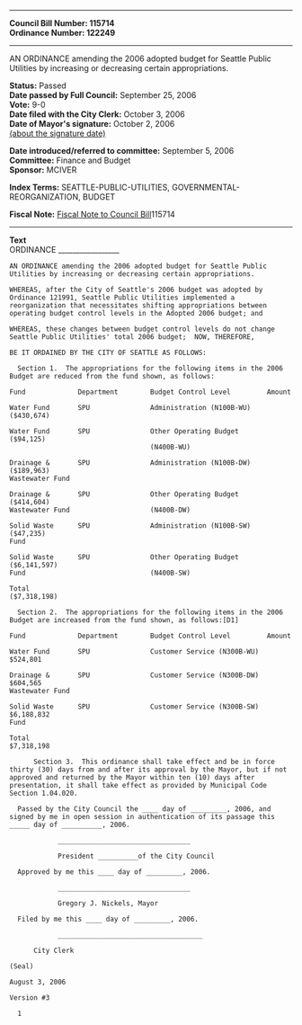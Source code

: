 * * * * *  
  
**Council Bill Number: [](#h0)[](#h2)115714**   
**Ordinance Number: 122249**  
  
* * * * *  
  
AN ORDINANCE amending the 2006 adopted budget for Seattle Public Utilities by increasing or decreasing certain appropriations.  
  
**Status:** Passed   
**Date passed by Full Council:** September 25, 2006   
**Vote:** 9-0   
**Date filed with the City Clerk:** October 3, 2006   
**Date of Mayor's signature:** October 2, 2006   
[(about the signature date)](/~public/approvaldate.htm)   
  
  
**Date introduced/referred to committee:** September 5, 2006   
**Committee:** Finance and Budget   
**Sponsor:** MCIVER   
  
**Index Terms:** SEATTLE-PUBLIC-UTILITIES, GOVERNMENTAL-REORGANIZATION, BUDGET  
  
**Fiscal Note:** [Fiscal Note to Council Bill](http://clerk.seattle.gov/~public/fnote/115714.htm)[](#h1)[](#h3)115714  
  
* * * * *  
  
**Text**  
    ORDINANCE _________________  
  
    AN ORDINANCE amending the 2006 adopted budget for Seattle Public  
    Utilities by increasing or decreasing certain appropriations.  
  
    WHEREAS, after the City of Seattle's 2006 budget was adopted by  
    Ordinance 121991, Seattle Public Utilities implemented a  
    reorganization that necessitates shifting appropriations between  
    operating budget control levels in the Adopted 2006 budget; and  
  
    WHEREAS, these changes between budget control levels do not change  
    Seattle Public Utilities' total 2006 budget;  NOW, THEREFORE,  
  
    BE IT ORDAINED BY THE CITY OF SEATTLE AS FOLLOWS:  
  
      Section 1.  The appropriations for the following items in the 2006  
    Budget are reduced from the fund shown, as follows:  
  
    Fund             Department        Budget Control Level         Amount  
  
    Water Fund       SPU               Administration (N100B-WU)    ($430,674)  
  
    Water Fund       SPU               Other Operating Budget       ($94,125)  
                                       (N400B-WU)  
  
    Drainage &       SPU               Administration (N100B-DW)    ($189,963)  
    Wastewater Fund  
  
    Drainage &       SPU               Other Operating Budget       ($414,604)  
    Wastewater Fund                    (N400B-DW)  
  
    Solid Waste      SPU               Administration (N100B-SW)    ($47,235)  
    Fund  
  
    Solid Waste      SPU               Other Operating Budget       ($6,141,597)  
    Fund                               (N400B-SW)  
  
    Total                                                           ($7,318,198)  
  
      Section 2.  The appropriations for the following items in the 2006  
    Budget are increased from the fund shown, as follows:[D1]  
  
    Fund             Department        Budget Control Level         Amount  
  
    Water Fund       SPU               Customer Service (N300B-WU)  $524,801  
  
    Drainage &       SPU               Customer Service (N300B-DW)  $604,565  
    Wastewater Fund  
  
    Solid Waste      SPU               Customer Service (N300B-SW)  $6,188,832  
    Fund  
  
    Total                                                           $7,318,198  
  
          Section 3.  This ordinance shall take effect and be in force  
    thirty (30) days from and after its approval by the Mayor, but if not  
    approved and returned by the Mayor within ten (10) days after  
    presentation, it shall take effect as provided by Municipal Code  
    Section 1.04.020.  
  
      Passed by the City Council the ____ day of _________, 2006, and  
    signed by me in open session in authentication of its passage this  
    _____ day of __________, 2006.  
  
                _________________________________  
  
                President __________of the City Council  
  
      Approved by me this ____ day of _________, 2006.  
  
                _________________________________  
  
                Gregory J. Nickels, Mayor  
  
      Filed by me this ____ day of _________, 2006.  
  
                ____________________________________  
  
          City Clerk  
  
    (Seal)  
  
    August 3, 2006  
  
    Version #3  
  
      1  
